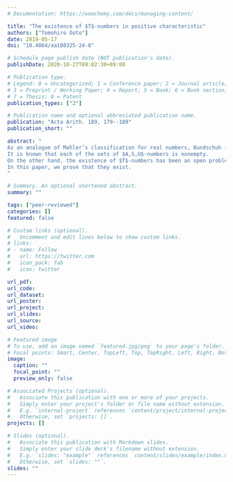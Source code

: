 ```yaml
---
# Documentation: https://wowchemy.com/docs/managing-content/

title: "The existence of $T$-numbers in positive characteristic"
authors: ["Tomohiro Ooto"]
date: 2019-05-17
doi: "10.4064/aa180325-24-8"

# Schedule page publish date (NOT publication's date).
publishDate: 2020-10-27T09:02:30+09:00

# Publication type.
# Legend: 0 = Uncategorized; 1 = Conference paper; 2 = Journal article;
# 3 = Preprint / Working Paper; 4 = Report; 5 = Book; 6 = Book section;
# 7 = Thesis; 8 = Patent
publication_types: ["2"]

# Publication name and optional abbreviated publication name.
publication: "Acta Arith. 189, 179--189"
publication_short: ""

abstract: "
As an analogue of Mahler’s classification for real numbers, Bundschuh introduced a classification for Laurent series over a finite field, divided into $A,S,T,U$-numbers.
It is known that each of the sets of $A,S,U$-numbers is nonempty.
On the other hand, the existence of $T$-numbers has been an open problem.
In this paper, we prove that they exist.
"

# Summary. An optional shortened abstract.
summary: ""

tags: ["peer-reviewed"]
categories: []
featured: false

# Custom links (optional).
#   Uncomment and edit lines below to show custom links.
# links:
# - name: Follow
#   url: https://twitter.com
#   icon_pack: fab
#   icon: twitter

url_pdf:
url_code:
url_dataset:
url_poster:
url_project:
url_slides:
url_source:
url_video:

# Featured image
# To use, add an image named `featured.jpg/png` to your page's folder. 
# Focal points: Smart, Center, TopLeft, Top, TopRight, Left, Right, BottomLeft, Bottom, BottomRight.
image:
  caption: ""
  focal_point: ""
  preview_only: false

# Associated Projects (optional).
#   Associate this publication with one or more of your projects.
#   Simply enter your project's folder or file name without extension.
#   E.g. `internal-project` references `content/project/internal-project/index.md`.
#   Otherwise, set `projects: []`.
projects: []

# Slides (optional).
#   Associate this publication with Markdown slides.
#   Simply enter your slide deck's filename without extension.
#   E.g. `slides: "example"` references `content/slides/example/index.md`.
#   Otherwise, set `slides: ""`.
slides: ""
---
```

